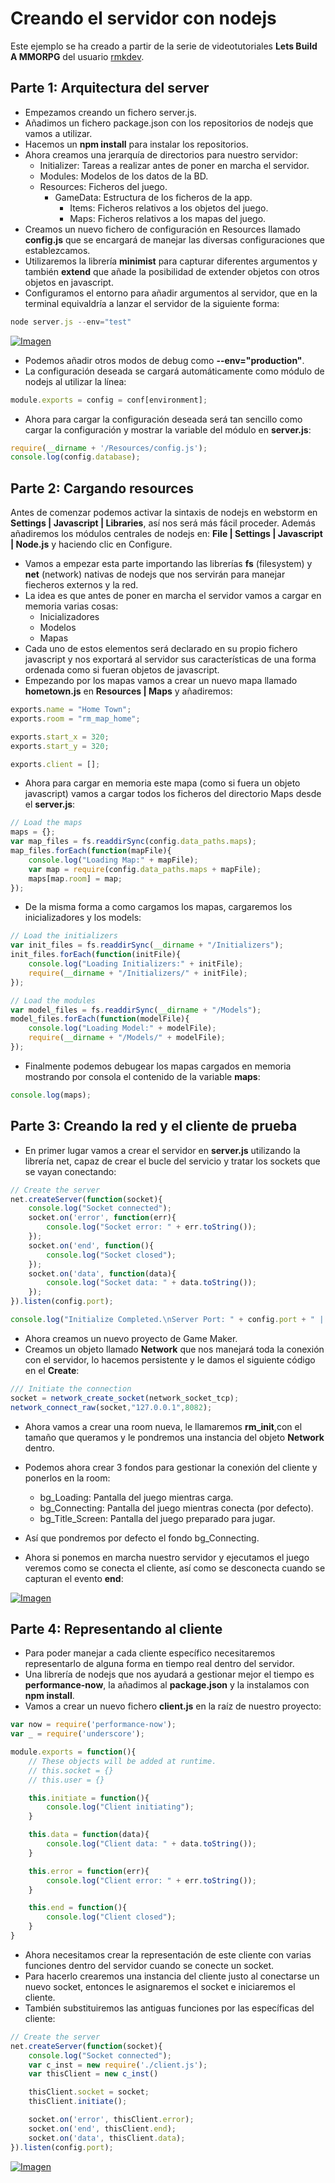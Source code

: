 # Creando el servidor con nodejs
Este ejemplo se ha creado a partir de la serie de videotutoriales **Lets Build A MMORPG** del usuario [rmkdev](https://www.youtube.com/channel/UCJvrLzbg4VPRxzf2vhW7G4A).

## Parte 1: Arquitectura del server
* Empezamos creando un fichero server.js.
* Añadimos un fichero package.json con los repositorios de nodejs que vamos a utilizar.
* Hacemos un **npm install** para instalar los repositorios.
* Ahora creamos una jerarquía de directorios para nuestro servidor:
    * Initializer: Tareas a realizar antes de poner en marcha el servidor.
    * Modules: Modelos de los datos de la BD.
    * Resources: Ficheros del juego.
        * GameData: Estructura de los ficheros de la app.
            * Items: Ficheros relativos a los objetos del juego.
            * Maps: Ficheros relativos a los mapas del juego.
* Creamos un nuevo fichero de configuración en Resources llamado **config.js** que se encargará de manejar las diversas configuraciones que establezcamos.
* Utilizaremos la librería **minimist** para capturar diferentes argumentos y también **extend** que añade la posibilidad de extender objetos con otros objetos en javascript.
* Configuramos el entorno para añadir argumentos al servidor, que en la terminal equivaldría a lanzar el servidor de la siguiente forma:
```javascript
node server.js --env="test"
```
[![Imagen](https://github.com/hcosta/referencia-gml/raw/master/aprendizaje/online/MMORPG_Server/Screens/img1.png
)](https://github.com/hcosta/referencia-gml/raw/master/aprendizaje/online/MMORPG_Server/Screens/img1.png)
* Podemos añadir otros modos de debug como **--env="production"**.
* La configuración deseada se cargará automáticamente como módulo de nodejs al utilizar la línea:
```javascript
module.exports = config = conf[environment];
```
* Ahora para cargar la configuración deseada será tan sencillo como cargar la configuración y mostrar la variable del módulo en **server.js**:
```javascript
require(__dirname + '/Resources/config.js');
console.log(config.database);
```

## Parte 2: Cargando resources
Antes de comenzar podemos activar la sintaxis de nodejs en webstorm en **Settings | Javascript | Libraries**, así nos será más fácil proceder.
Además añadiremos los módulos centrales de nodejs en: **File | Settings | Javascript | Node.js** y haciendo clic en Configure.

* Vamos a empezar esta parte importando las librerías **fs** (filesystem) y **net** (network) nativas de nodejs que nos servirán para manejar fiecheros externos y la red.
* La idea es que antes de poner en marcha el servidor vamos a cargar en memoria varias cosas:
    * Inicializadores
    * Modelos
    * Mapas
* Cada uno de estos elementos será declarado en su propio fichero javascript y nos exportará al servidor sus características de una forma ordenada como si fueran objetos de javascript.
* Empezando por los mapas vamos a crear un nuevo mapa llamado **hometown.js** en **Resources | Maps** y añadiremos:
```javascript
exports.name = "Home Town";
exports.room = "rm_map_home";

exports.start_x = 320;
exports.start_y = 320;

exports.client = [];
```
* Ahora para cargar en memoria este mapa (como si fuera un objeto javascript) vamos a cargar todos los ficheros del directorio Maps desde el **server.js**:
```javascript
// Load the maps
maps = {};
var map_files = fs.readdirSync(config.data_paths.maps);
map_files.forEach(function(mapFile){
    console.log("Loading Map:" + mapFile);
    var map = require(config.data_paths.maps + mapFile);
    maps[map.room] = map;
});
```
* De la misma forma a como cargamos los mapas, cargaremos los inicializadores y los models:
```javascript
// Load the initializers
var init_files = fs.readdirSync(__dirname + "/Initializers");
init_files.forEach(function(initFile){
    console.log("Loading Initializers:" + initFile);
    require(__dirname + "/Initializers/" + initFile);
});

// Load the modules
var model_files = fs.readdirSync(__dirname + "/Models");
model_files.forEach(function(modelFile){
    console.log("Loading Model:" + modelFile);
    require(__dirname + "/Models/" + modelFile);
});
```
* Finalmente podemos debugear los mapas cargados en memoria mostrando por consola el contenido de la variable **maps**:
```javascript
console.log(maps);
```

## Parte 3: Creando la red y el cliente de prueba
* En primer lugar vamos a crear el servidor en **server.js** utilizando la librería net, capaz de crear el bucle del servicio y tratar los sockets que se vayan conectando:
```javascript
// Create the server
net.createServer(function(socket){
    console.log("Socket connected");
    socket.on('error', function(err){
        console.log("Socket error: " + err.toString());
    });
    socket.on('end', function(){
        console.log("Socket closed");
    });
    socket.on('data', function(data){
        console.log("Socket data: " + data.toString());
    });
}).listen(config.port);

console.log("Initialize Completed.\nServer Port: " + config.port + " | Environment: " + config.environment);
```

* Ahora creamos un nuevo proyecto de Game Maker.
* Creamos un objeto llamado **Network** que nos manejará toda la conexión con el servidor, lo hacemos persistente y le damos el siguiente código en el **Create**:
```javascript
/// Initiate the connection
socket = network_create_socket(network_socket_tcp);
network_connect_raw(socket,"127.0.0.1",8082);
```
* Ahora vamos a crear una room nueva, le llamaremos **rm_init**,con el tamaño que queramos y le pondremos una instancia del objeto **Network** dentro.
* Podemos ahora crear 3 fondos para gestionar la conexión del cliente y ponerlos en la room:
    * bg_Loading: Pantalla del juego mientras carga.
    * bg_Connecting: Pantalla del juego mientras conecta (por defecto).
    * bg_Title_Screen: Pantalla del juego preparado para jugar.

* Así que pondremos por defecto el fondo bg_Connecting.
* Ahora si ponemos en marcha nuestro servidor y ejecutamos el juego veremos como se conecta el cliente, así como se desconecta cuando se capturan el evento **end**:

[![Imagen](https://github.com/hcosta/referencia-gml/raw/master/aprendizaje/online/MMORPG_Server/Screens/img2.png
)](https://github.com/hcosta/referencia-gml/raw/master/aprendizaje/online/MMORPG_Server/Screens/img2.png)

## Parte 4: Representando al cliente
* Para poder manejar a cada cliente específico necesitaremos representarlo de alguna forma en tiempo real dentro del servidor.
* Una librería de nodejs que nos ayudará a gestionar mejor el tiempo es **performance-now**, la añadimos al **package.json** y la instalamos con **npm install**.
* Vamos a crear un nuevo fichero **client.js** en la raíz de nuestro proyecto:
```javascript
var now = require('performance-now');
var _ = require('underscore');

module.exports = function(){
    // These objects will be added at runtime.
    // this.socket = {}
    // this.user = {}

    this.initiate = function(){
        console.log("Client initiating");
    }

    this.data = function(data){
        console.log("Client data: " + data.toString());
    }

    this.error = function(err){
        console.log("Client error: " + err.toString());
    }

    this.end = function(){
        console.log("Client closed");
    }
}
```
* Ahora necesitamos crear la representación de este cliente con varias funciones dentro del servidor cuando se conecte un socket.
* Para hacerlo crearemos una instancia del cliente justo al conectarse un nuevo socket, entonces le asignaremos el socket e iniciaremos el cliente.
* También substituiremos las antiguas funciones por las específicas del cliente:
```javascript
// Create the server
net.createServer(function(socket){
    console.log("Socket connected");
    var c_inst = new require('./client.js');
    var thisClient = new c_inst()

    thisClient.socket = socket;
    thisClient.initiate();

    socket.on('error', thisClient.error);
    socket.on('end', thisClient.end);
    socket.on('data', thisClient.data);
}).listen(config.port);
```

[![Imagen](https://github.com/hcosta/referencia-gml/raw/master/aprendizaje/online/MMORPG_Server/Screens/img3.png
)](https://github.com/hcosta/referencia-gml/raw/master/aprendizaje/online/MMORPG_Server/Screens/img3.png)


